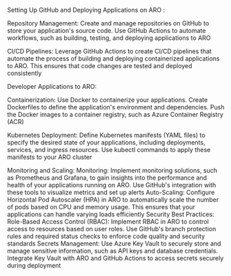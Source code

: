 Setting Up GitHub and Deploying Applications on ARO :

Repository Management: Create and manage repositories on GitHub to store your application's source code. Use GitHub Actions to automate workflows, such as building, testing, and deploying applications to ARO

CI/CD Pipelines: Leverage GitHub Actions to create CI/CD pipelines that automate the process of building and deploying containerized applications to ARO. This ensures that code changes are tested and deployed consistently

Developer Applications to ARO:

Containerization: Use Docker to containerize your applications. Create Dockerfiles to define the application's environment and dependencies. Push the Docker images to a container registry, such as Azure Container Registry (ACR)

Kubernetes Deployment: Define Kubernetes manifests (YAML files) to specify the desired state of your applications, including deployments, services, and ingress resources. Use kubectl commands to apply these manifests to your ARO cluster

Monitoring and Scaling:
Monitoring: Implement monitoring solutions, such as Prometheus and Grafana, to gain insights into the performance and health of your applications running on ARO. Use GitHub's integration with these tools to visualize metrics and set up alerts
Auto-Scaling: Configure Horizontal Pod Autoscaler (HPA) in ARO to automatically scale the number of pods based on CPU and memory usage. This ensures that your applications can handle varying loads efficiently
Security Best Practices:
Role-Based Access Control (RBAC): Implement RBAC in ARO to control access to resources based on user roles. Use GitHub's branch protection rules and required status checks to enforce code quality and security standards
Secrets Management: Use Azure Key Vault to securely store and manage sensitive information, such as API keys and database credentials. Integrate Key Vault with ARO and GitHub Actions to access secrets securely during deployment
